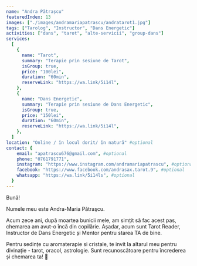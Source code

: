 ```yaml
---
name: "Andra Pătrașcu"
featuredIndex: 13
images: ["./images/andramariapatrascu/andratarot1.jpg"]
tags: ["Tarolog", "Instructor", "Dans Energetic"]
activities: ["dans", "tarot", "alte-servicii", "group-dans"]
services:
  [
    {
      name: "Tarot",
      summary: "Terapie prin sesiune de Tarot",
      isGroup: true,
      price: "100lei",
      duration: "60min",
      reserveLink: "https://wa.link/5i14l",
    },
    {
      name: "Dans Energetic",
      summary: "Terapie prin sesiune de Dans Energetic",
      isGroup: true,
      price: "150lei",
      duration: "60min",
      reserveLink: "https://wa.link/5i14l",
    },
  ]
location: "Online / în locul dorit/ în natură" #optional
contact: {
    email: "apatrascu676@gmail.com", #optional
    phone: "0761791771",
    instagram: "https://www.instagram.com/andramariapatrascu", #optional
    facebook: "https://www.facebook.com/andrasax.tarot.9", #optional
    whatsapp: "https://wa.link/5i14ls", #optional
  }
---
```

<p>Bună!</p>
<p>Numele meu este Andra-Maria Pătraşcu.</p>
<p>Acum zece ani, după moartea bunicii mele, am simțit să fac acest pas, chemarea am avut-o încă din copilărie. Așadar, acum sunt Tarot Reader, Instructor de Dans Energetic și Mentor pentru starea TA de bine.</p>
Pentru sedințe cu aromaterapie si cristale, te invit la altarul meu pentru divinație - tarot, oracol, astrologie.
Sunt recunoscătoare pentru încrederea și chemarea ta! 🙏
